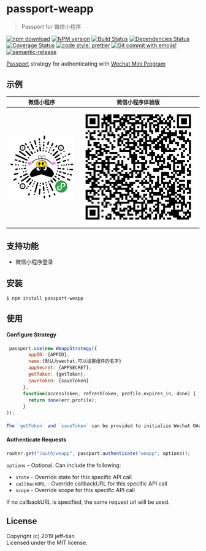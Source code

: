 # passport-weapp

> Passport for 微信小程序

[![npm download][download-image]][download-url]
[![NPM version](https://badge.fury.io/js/passport-weapp.png)](http://badge.fury.io/js/passport-weapp)
[![Build Status](https://travis-ci.com/Jeff-Tian/passport-weapp.svg?branch=master)](https://travis-ci.com/Jeff-Tian/passport-weapp)
[![Dependencies Status](https://david-dm.org/Jeff-Tian/passport-weapp.png)](https://david-dm.org/jeff-tian/passport-weapp)
[![Coverage Status](https://coveralls.io/repos/github/Jeff-Tian/passport-weapp/badge.svg?branch=master)](https://coveralls.io/github/Jeff-Tian/passport-weapp?branch=master)
[![code style: prettier](https://img.shields.io/badge/code_style-prettier-ff69b4.svg?style=flat-square)](https://github.com/Jeff-Tian/passport-weapp)
[![Git commit with emojis!](https://img.shields.io/badge/gitmoji-git%20commit%20with%20emojis!-brightgreen.svg)](https://gitmoji.js.org)
[![semantic-release](https://img.shields.io/badge/%20%20%F0%9F%93%A6%F0%9F%9A%80-semantic--release-e10079.svg)](https://github.com/semantic-release/semantic-release)

[download-image]: https://img.shields.io/npm/dm/passport-weapp.svg?style=flat-square
[download-url]: https://npmjs.org/package/passport-weapp

[Passport](http://passportjs.org/) strategy for authenticating with [Wechat Mini Program](http://weixin.qq.com/)

## 示例

|                                        微信小程序                                         |                                            微信小程序体验版                                             |
| :---------------------------------------------------------------------------------------: | :-----------------------------------------------------------------------------------------------------: |
| ![Hardway](https://github.com/Jeff-Tian/me/raw/master/src/images/gh_e56e6784a430_258.jpg) | ![Hardway Demo](https://github.com/Jeff-Tian/me/raw/master/src/images/odrHN4lVhrjiktR18jU8Hn1Z2chY.jpg) |

## 支持功能

- 微信小程序登录

## 安装

    $ npm install passport-weapp

## 使用

#### Configure Strategy

```js
 passport.use(new WeappStrategy({
        appID: {APPID},
        name:{默认为wechat,可以设置组件的名字}
        appSecret: {APPSECRET},
        getToken: {getToken},
        saveToken: {saveToken}
      },
      function(accessToken, refreshToken, profile,expires_in, done) {
        return done(err,profile);
      }
));

The `getToken` and `saveToken` can be provided to initialize Wechat OAuth instance.
```

#### Authenticate Requests

```js
router.get("/auth/weapp", passport.authenticate("weapp", options));
```

`options` - Optional. Can include the following:

- `state` - Override state for this specific API call
- `callbackURL` - Override callbackURL for this specific API call
- `scope` - Override scope for this specific API call

If no callbackURL is specified, the same request url will be used.

## License

Copyright (c) 2019 jeff-tian  
Licensed under the MIT license.
